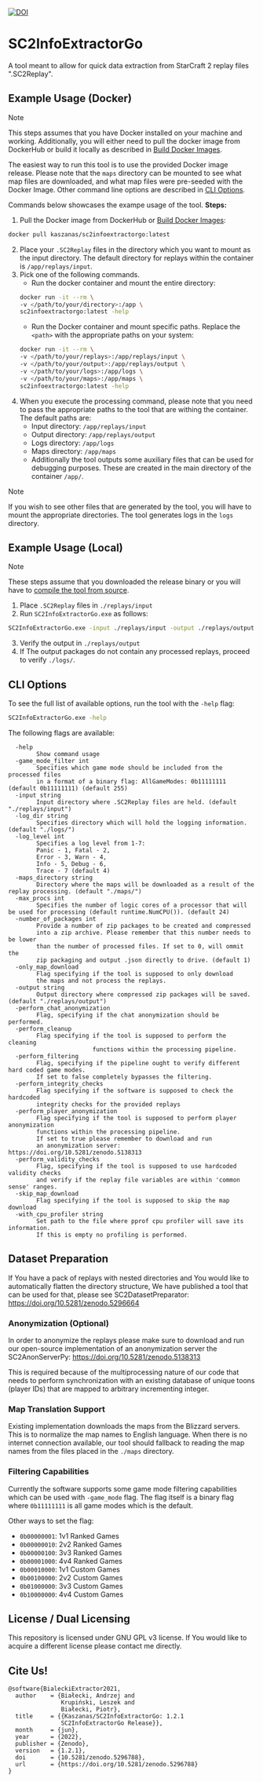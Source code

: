 [![DOI](https://zenodo.org/badge/DOI/10.5281/zenodo.5296788.svg)](https://doi.org/10.5281/zenodo.5296788)

# SC2InfoExtractorGo

A tool meant to allow for quick data extraction from StarCraft 2 replay files ".SC2Replay".

## Example Usage (Docker)

> [!NOTE]
> This steps assumes that you have Docker installed on your machine and working.
> Additionally, you will either need to pull the docker image from DockerHub or build it locally as described in [Build Docker Images](CONTRIBUTING.md#build-docker-images).

The easiest way to run this tool is to use the provided Docker image release. Please note that the `maps` directory can be mounted to see what map files are downloaded, and what map files were pre-seeded with the Docker Image. Other command line options are described in [CLI Options](#cli-options).

Commands below showcases the exampe usage of the tool.
**Steps:**
1. Pull the Docker image from DockerHub or [Build Docker Images](CONTRIBUTING.md#build-docker-images):
```sh
docker pull kaszanas/sc2infoextractorgo:latest
```
2. Place your ```.SC2Replay``` files in the directory which you want to mount as the input directory. The default directory for replays within the container is `/app/replays/input`.
3. Pick one of the following commands. 
    - Run the docker container and mount the entire directory:
    ```sh
    docker run -it --rm \
    -v </path/to/your/directory>:/app \
    sc2infoextractorgo:latest -help
    ```
    - Run the Docker container and mount specific paths.
    Replace the `<path>` with the appropriate paths on your system:
    ```sh
    docker run -it --rm \
    -v </path/to/your/replays>:/app/replays/input \
    -v </path/to/your/output>:/app/replays/output \
    -v </path/to/your/logs>:/app/logs \
    -v </path/to/your/maps>:/app/maps \
    sc2infoextractorgo:latest -help
    ```
4. When you execute the processing command, please note that you need to pass the appropriate paths to the tool that are withing the container. The default paths are:
    - Input directory: `/app/replays/input`
    - Output directory: `/app/replays/output`
    - Logs directory: `/app/logs`
    - Maps directory: `/app/maps`
    - Additionally the tool outputs some auxiliary files that can be used for debugging purposes. These are created in the main directory of the container `/app/`.



> [!NOTE]
> If you wish to see other files that are generated by the tool, you will have to mount the appropriate directories. The tool generates logs in the `logs` directory.

## Example Usage (Local)

> [!NOTE]
> These steps assume that you downloaded the release binary or you will have to [compile the tool from source](CONTRIBUTING.md/#build-from-source).


1. Place ```.SC2Replay``` files in ```./replays/input```
2. Run ```SC2InfoExtractorGo.exe``` as follows:

```bash
SC2InfoExtractorGo.exe -input ./replays/input -output ./replays/output
```

3. Verify the output in ```./replays/output```
4. If The output packages do not contain any processed replays, proceed to verify ```./logs/```.

## CLI Options

To see the full list of available options, run the tool with the `-help` flag:
```bash
SC2InfoExtractorGo.exe -help
```

The following flags are available:

```
  -help
        Show command usage
  -game_mode_filter int
        Specifies which game mode should be included from the processed files
        in a format of a binary flag: AllGameModes: 0b11111111 (default 0b11111111) (default 255)
  -input string
        Input directory where .SC2Replay files are held. (default "./replays/input")
  -log_dir string
        Specifies directory which will hold the logging information. (default "./logs/")
  -log_level int
        Specifies a log level from 1-7:
        Panic - 1, Fatal - 2,
        Error - 3, Warn - 4,
        Info - 5, Debug - 6,
        Trace - 7 (default 4)
  -maps_directory string
        Directory where the maps will be downloaded as a result of the replay processing. (default "./maps/")
  -max_procs int
        Specifies the number of logic cores of a processor that will be used for processing (default runtime.NumCPU()). (default 24)
  -number_of_packages int
        Provide a number of zip packages to be created and compressed
        into a zip archive. Please remember that this number needs to be lower
        than the number of processed files. If set to 0, will ommit the
        zip packaging and output .json directly to drive. (default 1)
  -only_map_download
        Flag specifying if the tool is supposed to only download
        the maps and not process the replays.
  -output string
        Output directory where compressed zip packages will be saved. (default "./replays/output")
  -perform_chat_anonymization
        Flag, specifying if the chat anonymization should be performed.
  -perform_cleanup
        Flag specifying if the tool is supposed to perform the cleaning
                        functions within the processing pipeline.
  -perform_filtering
        Flag, specifying if the pipeline ought to verify different hard coded game modes.
        If set to false completely bypasses the filtering.
  -perform_integrity_checks
        Flag specifying if the software is supposed to check the hardcoded
        integrity checks for the provided replays
  -perform_player_anonymization
        Flag specifying if the tool is supposed to perform player anonymization
        functions within the processing pipeline.
        If set to true please remember to download and run
        an anonymization server: https://doi.org/10.5281/zenodo.5138313
  -perform_validity_checks
        Flag, specifying if the tool is supposed to use hardcoded validity checks
        and verify if the replay file variables are within 'common sense' ranges.
  -skip_map_download
        Flag specifying if the tool is supposed to skip the map download
  -with_cpu_profiler string
        Set path to the file where pprof cpu profiler will save its information.
        If this is empty no profiling is performed.
```


## Dataset Preparation

If You have a pack of replays with nested directories and You would like to automatically flatten the directory structure, We have published a tool that can be used for that, please see SC2DatasetPreparator: https://doi.org/10.5281/zenodo.5296664

### Anonymization (Optional)

In order to anonymize the replays please make sure to download and run our open-source implementation of an anonymization server the SC2AnonServerPy: https://doi.org/10.5281/zenodo.5138313

This is required because of the multiprocessing nature of our code that needs to perform synchronization with an existing database of unique toons (player IDs) that are mapped to arbitrary incrementing integer.

### Map Translation Support

Existing implementation downloads the maps from the Blizzard servers. This is to normalize the map names to English language. When there is no internet connection available, our tool should fallback to reading the map names from the files placed in the ```./maps``` directory.

### Filtering Capabilities

Currently the software supports some game mode filtering capabilities which can be used with ```-game_mode``` flag.
The flag itself is a binary flag where ```0b11111111``` is all game modes which is the default.

Other ways to set the flag:
- ```0b00000001```: 1v1 Ranked Games
- ```0b00000010```: 2v2 Ranked Games
- ```0b00000100```: 3v3 Ranked Games
- ```0b00001000```: 4v4 Ranked Games
- ```0b00010000```: 1v1 Custom Games
- ```0b00100000```: 2v2 Custom Games
- ```0b01000000```: 3v3 Custom Games
- ```0b10000000```: 4v4 Custom Games

## License / Dual Licensing

This repository is licensed under GNU GPL v3 license. If You would like to acquire a different license please contact me directly.

## Cite Us!

```
@software{BialeckiExtractor2021,
  author    = {Białecki, Andrzej and
               Krupiński, Leszek and
               Białecki, Piotr},
  title     = {{Kaszanas/SC2InfoExtractorGo: 1.2.1 
               SC2InfoExtractorGo Release}},
  month     = {jun},
  year      = {2022},
  publisher = {Zenodo},
  version   = {1.2.1},
  doi       = {10.5281/zenodo.5296788},
  url       = {https://doi.org/10.5281/zenodo.5296788}
}
```
